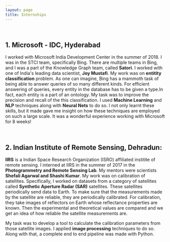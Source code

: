 ```yaml
---
layout: page
title: Internships
---
```

<br> 

## 1. Microsoft - IDC, Hyderabad
I worked with Microsoft India Development Center in the summer of 2018. I was in the STCI team, specifically Bing. There are multiple teams in Bing, and I was a part of the Knowledge Graph team, called **Satori**. I worked with one of India's leading data scientist, **Joy Mustafi**.
My work was on **entitity classification** problem. As one can imagine, Bing has a mammoth task of being able to answer queries of so many different kinds. For efficient answering of queries, every entity in the database has to be given a type.In fact, each entity is a part of an ontology. My task was to improve the precision and recall of the this classification. I used **Machine Learning** and **NLP** techniques along with **Neural Nets** to do so. I not only learnt these skills, but it made gave me insight on how these techniques are employed on such a large scale. It was a wonderful experience working with Microsoft for 8 weeks!


<br>

## 2. Indian Institute of Remote Sensing, Dehradun:
**IIRS** is a Indian Space Research Organization (ISRO) affiliated institite of remote sensing. I interned at IIRS in the summer of 2017 in the **Photogrammetry and Remote Sensing Lab**. My mentors were scientists **Shefali Agarwal and Shashi Kumar**. My work was on calibration of satellites. Specifically, I worked on datasets from a category of satellites called **Synthetic Aperture Radar (SAR)** satellites. These satellites periodically send data to Earth. To make sure that the measurements made by the satellite are reliable, they are periodically calibrated. For calibration, they take images of reflectors on Earth whose reflectance properties are known. Then the experimental and theoretical values are compared and we get an idea of how reliable the satellite measurements are.

My task was to develop a tool to calculate the calibration parameters from those satellite images. I applied **image processing** techniques to do so. Along with that, a complete end to end pipeline was made with Python.
